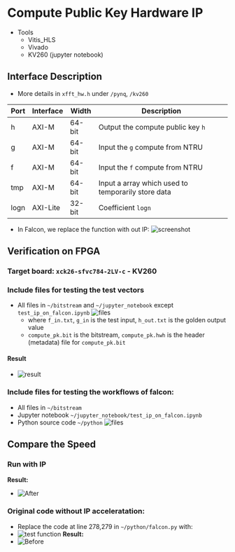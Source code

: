 # Compute Public Key Hardware IP

- Tools
  - Vitis_HLS
  - Vivado
  - KV260 (jupyter notebook)

## Interface Description

- More details in `xfft_hw.h` under `/pynq`, `/kv260`

| Port | Interface | Width | Description |
| ---- | --------- | ----- | ----------- |
| h    | AXI-M     | 64-bit| Output the compute public key `h` |
| g    | AXI-M     | 64-bit| Input the `g` compute from NTRU |
| f    | AXI-M     | 64-bit| Input the `f` compute from NTRU |
| tmp  | AXI-M     | 64-bit| Input a array which used to temporarily store data |
| logn | AXI-Lite  | 32-bit| Coefficient `logn` |

- In Falcon, we replace the function with out IP:
  ![screenshot](https://github.com/vic9112/PQC_Falcon/assets/137171415/c264aa6f-ad77-4dd1-a9ba-b8f03d0ce58b)

##  Verification on FPGA

### Target board: `xck26-sfvc784-2LV-c` - KV260

### Include files for testing the test vectors
- All files in `~/bitstream` and `~/jupyter_notebook` except `test_ip_on_falcon.ipynb`
  ![files](https://github.com/vic9112/PQC_Falcon/assets/137171415/8489db9b-a444-4290-94b6-3b12d924e0dc)
  - where `f_in.txt`, `g_in` is the test input, `h_out.txt` is the golden output value
  - `compute_pk.bit` is the bitstream, `compute_pk.hwh` is the header (metadata) file for `compute_pk.bit`
  
#### Result
- ![result](https://github.com/vic9112/PQC_Falcon/assets/137171415/5e92c48d-3d93-412a-b31e-73a3edd74e8b)

### Include files for testing the workflows of falcon:
- All files in `~/bitstream`
- Jupyter notebook `~/jupyter_notebook/test_ip_on_falcon.ipynb`
- Python source code `~/python`
  ![files](https://github.com/vic9112/PQC_Falcon/assets/137171415/92323317-972c-4440-a143-c036e41c0ccc)

## Compare the Speed

### Run with IP
**Result:**
- ![After](https://github.com/vic9112/PQC_Falcon/assets/137171415/93a67df1-860e-4d3e-bb26-cfc08b2da983)

### Original code without IP acceleratation:
- Replace the code at line 278,279 in `~/python/falcon.py` with:
- ![test function](https://github.com/vic9112/PQC_Falcon/assets/137171415/ec346d5a-e29b-4900-a44b-3bc6d5b78d38)
**Result:**
- ![Before](https://github.com/vic9112/PQC_Falcon/assets/137171415/9f4fb2d3-94a5-4b8d-a182-9fb83e20f56f)



